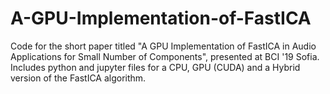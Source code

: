 # A-GPU-Implementation-of-FastICA
Code for the short paper titled "A GPU Implementation of FastICA in Audio Applications for Small Number of Components", presented at BCI '19 Sofia.
Includes python and jupyter files for a CPU, GPU (CUDA) and a Hybrid version of the FastICA algorithm.
